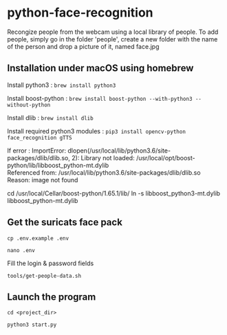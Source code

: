 # python-face-recognition

Recongize people from the webcam using a local library of people.
To add people, simply go in the folder 'people', create a new folder with the name of the person and drop a picture of it, named face.jpg

## Installation under macOS using homebrew

Install python3 : `brew install python3`

Install boost-python : `brew install boost-python --with-python3 --without-python`

Install dlib : `brew install dlib`

Install required python3 modules : `pip3 install opencv-python face_recognition gTTS`

If error :
		ImportError: dlopen(/usr/local/lib/python3.6/site-packages/dlib/dlib.so, 
		2): Library not loaded: /usr/local/opt/boost-python/lib/libboost_python-mt.dylib   
		Referenced from: /usr/local/lib/python3.6/site-packages/dlib/dlib.so   
		Reason: image not found
		
cd /usr/local/Cellar/boost-python/1.65.1/lib/
ln -s libboost_python3-mt.dylib libboost_python-mt.dylib

## Get the suricats face pack 

`cp .env.example .env`

`nano .env`

Fill the login & password fields

`tools/get-people-data.sh`

## Launch the program

`cd <project_dir>`

`python3 start.py`


